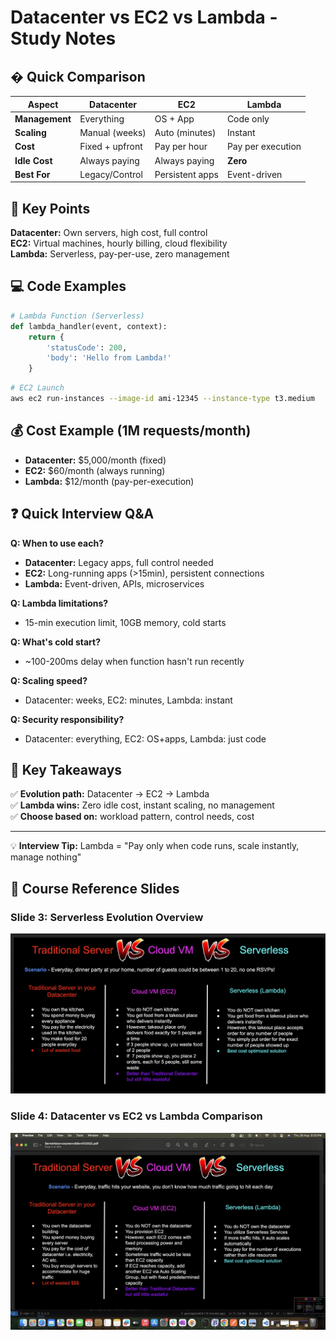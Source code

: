 # Datacenter vs EC2 vs Lambda - Study Notes

## � Quick Comparison

| Aspect | Datacenter | EC2 | Lambda |
|--------|------------|-----|--------|
| **Management** | Everything | OS + App | Code only |
| **Scaling** | Manual (weeks) | Auto (minutes) | Instant |
| **Cost** | Fixed + upfront | Pay per hour | Pay per execution |
| **Idle Cost** | Always paying | Always paying | **Zero** |
| **Best For** | Legacy/Control | Persistent apps | Event-driven |

## 🎯 Key Points

**Datacenter:** Own servers, high cost, full control  
**EC2:** Virtual machines, hourly billing, cloud flexibility  
**Lambda:** Serverless, pay-per-use, zero management

## 💻 Code Examples

```python
# Lambda Function (Serverless)
def lambda_handler(event, context):
    return {
        'statusCode': 200,
        'body': 'Hello from Lambda!'
    }
```

```bash
# EC2 Launch
aws ec2 run-instances --image-id ami-12345 --instance-type t3.medium
```

## 💰 Cost Example (1M requests/month)
- **Datacenter:** $5,000/month (fixed)
- **EC2:** $60/month (always running)  
- **Lambda:** $12/month (pay-per-execution)

## ❓ Quick Interview Q&A

**Q: When to use each?**  
- **Datacenter:** Legacy apps, full control needed
- **EC2:** Long-running apps (>15min), persistent connections
- **Lambda:** Event-driven, APIs, microservices

**Q: Lambda limitations?**  
- 15-min execution limit, 10GB memory, cold starts

**Q: What's cold start?**  
- ~100-200ms delay when function hasn't run recently

**Q: Scaling speed?**  
- Datacenter: weeks, EC2: minutes, Lambda: instant

**Q: Security responsibility?**  
- Datacenter: everything, EC2: OS+apps, Lambda: just code

## 🎯 Key Takeaways
✅ **Evolution path:** Datacenter → EC2 → Lambda  
✅ **Lambda wins:** Zero idle cost, instant scaling, no management  
✅ **Choose based on:** workload pattern, control needs, cost

---
💡 **Interview Tip:** Lambda = "Pay only when code runs, scale instantly, manage nothing"

## 📸 Course Reference Slides

### Slide 3: Serverless Evolution Overview
![Serverless Evolution Overview](../assets/serverless_evolution_overview.png)

### Slide 4: Datacenter vs EC2 vs Lambda Comparison  
![Datacenter vs EC2 vs Lambda Comparison](../assets/datacenter_ec2_lambda_comparison.png)
